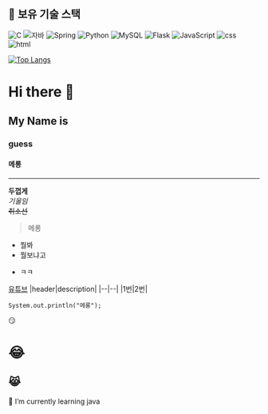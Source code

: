 ## 🚀 보유 기술 스택

![C](https://img.shields.io/badge/C-00599C?style=for-the-badge&logo=c&logoColor=white)
![자바](https://img.shields.io/badge/Java-ED8B00?style=for-the-badge&logo=openjdk&logoColor=white)
![Spring](https://img.shields.io/badge/-Spring-6DB33F?style=for-the-badge&logo=Spring&logoColor=white)
![Python](https://img.shields.io/badge/Python-3776AB?style=for-the-badge&logo=python&logoColor=white)
![MySQL](https://img.shields.io/badge/MySQL-00000F?style=for-the-badge&logo=mysql&logoColor=white)
![Flask](https://img.shields.io/badge/Flask-000000?style=for-the-badge&logo=flask&logoColor=white)
![JavaScript](https://img.shields.io/badge/JavaScript-F7DF1E?style=for-the-badge&logo=JavaScript&logoColor=white)
![css](https://img.shields.io/badge/CSS-239120?&style=for-the-badge&logo=css3&logoColor=white)
![html](https://img.shields.io/badge/HTML-239120?style=for-the-badge&logo=html5&logoColor=white)

[![Top Langs](https://github-readme-stats.vercel.app/api/top-langs/?username=ziyoungkwon)](https://github.com/ziyoungkwon/github-readme-stats)


# Hi there 👋
## My Name is
### guess
#### 메롱
---
**두껍게** <br>
*기울임* <br>
~~취소선~~ <br>

> 메롱

* 뭘봐
* 뭘보냐고
- ㅋㅋ

[유튜브](www.youtube.com)
|header|description|
|--|--|
|1번|2번|

```
System.out.println("메롱");
```
:smirk:
# :joy:
## :joy_cat:


<!--
**ziyoungkwon/ziyoungkwon** is a ✨ _special_ ✨ repository because its `README.md` (this file) appears on your GitHub profile.

Here are some ideas to get you started:

- 🔭 I’m currently working on ...
- 🌱 I’m currently learning ...
- 👯 I’m looking to collaborate on ...
- 🤔 I’m looking for help with ...
- 💬 Ask me about ...
- 📫 How to reach me: ...
- 😄 Pronouns: ...
- ⚡ Fun fact: ...
-->
🌱 I’m currently learning java

